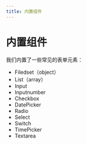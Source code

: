 ```yaml
---
title: 内置组件
---
```


# 内置组件
我们内置了一些常见的表单元素：
* Filedset（object）
* List（array）
* Input
* Inputnumber
* Checkbox
* DatePicker
* Radio
* Select
* Switch
* TimePicker
* Textarea
